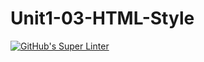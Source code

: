 # Unit1-03-HTML-Style
[![GitHub's Super Linter](https://github.com/ICS20-Programming-EverettB/Unit1-03-HTML-Style/workflows/GitHub's%20Super%20Linter/badge.svg)](https://github.com/ICS20-Programming-EverettB/Unit1-03-HTML-Style/actions)